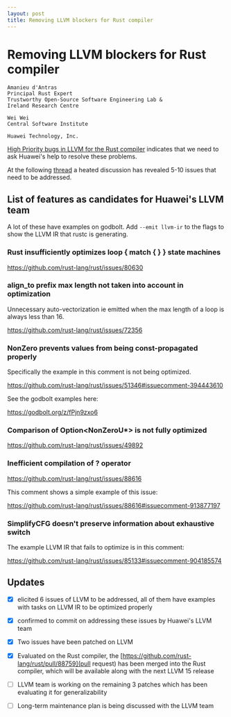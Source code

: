 ```yaml
---
layout: post
title: Removing LLVM blockers for Rust compiler
---
```


# Removing LLVM blockers for Rust compiler

```
Amanieu d'Antras
Principal Rust Expert
Trustworthy Open-Source Software Engineering Lab &
Ireland Research Centre

Wei Wei 
Central Software Institute

Huawei Technology, Inc.
```
[High Priority bugs in LLVM for the Rust compiler](https://github.com/rust-lang/rust/issues?q=is%3Aopen+label%3AA-LLVM+is%3Aissue+label%3AP-high) indicates that we need to ask Huawei's help to resolve these problems. 

At the following [thread](https://zulip-archive.rust-lang.org/stream/187780-t-compiler/wg-llvm/topic/Huawei's.20LLVM.20team.html) a heated discussion has revealed 5-10 issues that need to be addressed. 

## List of features as candidates for Huawei's LLVM team

A lot of these have examples on godbolt. Add `--emit llvm-ir` to the flags to
show the LLVM IR that rustc is generating.

### Rust insufficiently optimizes loop { match { } } state machines

https://github.com/rust-lang/rust/issues/80630

### align_to prefix max length not taken into account in optimization

Unnecessary auto-vectorization ie emitted when the max length of a loop is always less than 16.

https://github.com/rust-lang/rust/issues/72356

### NonZero prevents values from being const-propagated properly

Specifically the example in this comment is not being optimized.

https://github.com/rust-lang/rust/issues/51346#issuecomment-394443610

See the godbolt examples here:

https://godbolt.org/z/fPjn9zxo6

### Comparison of Option<NonZeroU*> is not fully optimized

https://github.com/rust-lang/rust/issues/49892

### Inefficient compilation of ? operator

https://github.com/rust-lang/rust/issues/88616

This comment shows a simple example of this issue:

https://github.com/rust-lang/rust/issues/88616#issuecomment-913877197

### SimplifyCFG doesn't preserve information about exhaustive switch 

The example LLVM IR that fails to optimize is in this comment:

https://github.com/rust-lang/rust/issues/85133#issuecomment-904185574


## Updates

- [x] elicited 6 issues of LLVM to be addressed, all of them have examples with tasks on LLVM IR to be optimized properly
- [x] confirmed to commit on addressing these issues by Huawei's LLVM team
- [x] Two issues have been patched on LLVM
- [x] Evaluated on the Rust compiler, the [https://github.com/rust-lang/rust/pull/88759](pull request) has been merged into the Rust compiler, which will be available along with the next LLVM 15 release
- [ ] LLVM team is working on the remaining 3 patches which has been evaluating it for generalizability
- [ ] Long-term maintenance plan is being discussed with the LLVM team

